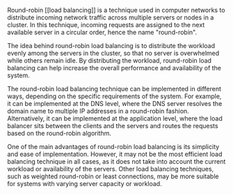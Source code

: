 Round-robin [[load balancing]] is a technique used in computer networks to distribute incoming network traffic across multiple servers or nodes in a cluster. In this technique, incoming requests are assigned to the next available server in a circular order, hence the name "round-robin".

The idea behind round-robin load balancing is to distribute the workload evenly among the servers in the cluster, so that no server is overwhelmed while others remain idle. By distributing the workload, round-robin load balancing can help increase the overall performance and availability of the system.

The round-robin load balancing technique can be implemented in different ways, depending on the specific requirements of the system. For example, it can be implemented at the DNS level, where the DNS server resolves the domain name to multiple IP addresses in a round-robin fashion. Alternatively, it can be implemented at the application level, where the load balancer sits between the clients and the servers and routes the requests based on the round-robin algorithm.

One of the main advantages of round-robin load balancing is its simplicity and ease of implementation. However, it may not be the most efficient load balancing technique in all cases, as it does not take into account the current workload or availability of the servers. Other load balancing techniques, such as weighted round-robin or least connections, may be more suitable for systems with varying server capacity or workload.